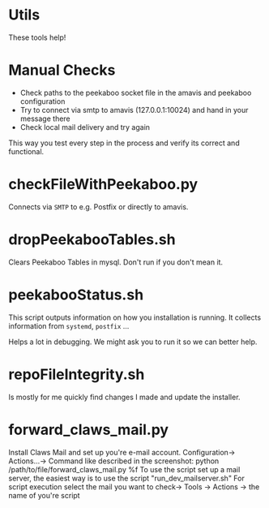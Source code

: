 # Utils #

These tools help!

# Manual Checks #

   - Check paths to the peekaboo socket file in the amavis and peekaboo configuration
   - Try to connect via smtp to amavis (127.0.0.1:10024) and hand in your message there
   - Check local mail delivery and try again

This way you test every step in the process and verify its correct and functional.


# checkFileWithPeekaboo.py #

Connects via `SMTP` to e.g. Postfix or directly to amavis.


# dropPeekabooTables.sh #

Clears Peekaboo Tables in mysql.
Don't run if you don't mean it.


# peekabooStatus.sh #

This script outputs information on how you installation is running.
It collects information from `systemd`, `postfix` ...

Helps a lot in debugging. We might ask you to run it so we can better help.

# repoFileIntegrity.sh #

Is mostly for me quickly find changes I made and update the installer.

# forward_claws_mail.py #
Install Claws Mail and set up you're e-mail account.
Configuration-> Actions...-> Command like described in the screenshot: python /path/to/file/forward_claws_mail.py %f
To use the script set up a mail server, the easiest way is to use the script "run_dev_mailserver.sh"
For script execution select the mail you want to check-> Tools -> Actions -> the name of you're script